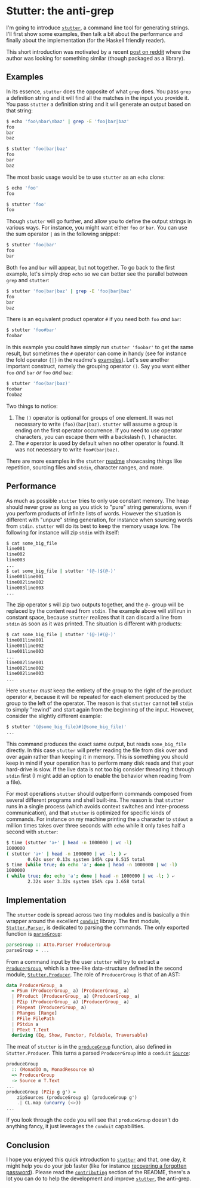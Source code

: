 # Stutter: the anti-grep

I'm going to introduce [`stutter`](https://github.com/nmattia/stutter), a
command line tool for generating strings. I'll first show some examples, then
talk a bit about the performance and finally about the implementation (for the
Haskell friendly reader).

This short introduction was motivated by a recent [post on
reddit](https://redd.it/66o3lp) where the author was looking for something
similar (though packaged as a library).

## Examples

In its essence, `stutter` does the opposite of what `grep` does. You pass
`grep` a definition string and it will find all the matches in the input you
provide it. You pass `stutter` a definition string and it will generate an
output based on that string:


``` sh
$ echo 'foo\nbar\nbaz' | grep -E 'foo|bar|baz'
foo
bar
baz

$ stutter 'foo|bar|baz'
foo
bar
baz
```

The most basic usage would be to use `stutter` as an `echo` clone:

``` sh
$ echo 'foo'
foo

$ stutter 'foo'
foo
```

Though `stutter` will go further, and allow you to define the output strings in
various ways. For instance, you might want either `foo` _or_ `bar`. You can use
the sum operator `|` as in the following snippet:

``` sh
$ stutter 'foo|bar'
foo
bar
```

Both `foo` and `bar` will appear, but not together. To go back to the first
example, let's simply drop `echo` so we can better see the parallel between
`grep` and `stutter`:

``` sh
$ stutter 'foo|bar|baz' | grep -E 'foo|bar|baz'
foo
bar
baz
```

There is an equivalent product operator `#` if you need both `foo` _and_ `bar`:


``` sh
$ stutter 'foo#bar'
foobar
```

In this example you could have simply run `stutter 'foobar'` to get the same
result, but sometimes the `#` operator can come in handy (see for instance the
fold operator `{|}` in the readme's
[examples](https://github.com/nmattia/stutter#examples)). Let's see another
important construct, namely the grouping operator `()`. Say you want either
`foo` _and_ `bar` _or_ `foo` _and_ `baz`:

``` sh
$ stutter 'foo(bar|baz)'
foobar
foobaz
```

Two things to notice:

1. The `()` operator is optional for groups of one element. It was not
   necessary to write `(foo)(bar|baz)`. `stutter` will assume a group is ending
   on the first operator occurrence. If you need to use operator characters,
   you can escape them with a backslash (`\ `) character.
1. The `#` operator is used by default when no other operator is found. It was
   not necessary to write `foo#(bar|baz)`.

There are more examples in the `stutter`
[readme](https://github.com/nmattia/stutter#examples) showcasing things like
repetition, sourcing files and `stdin`, character ranges, and more.

## Performance

As much as possible `stutter` tries to only use constant memory. The heap
should never grow as long as you stick to "pure" string generations, even if
you perform products of infinite lists of words. However the situation is
different with "unpure" string generation, for instance when sourcing words
from `stdin`. `stutter` will do its best to keep the memory usage low. The
following for instance will zip `stdin` with itself:

``` sh
$ cat some_big_file
line001
line002
line003
...
$ cat some_big_file | stutter '(@-)$(@-)'
line001line001
line002line002
line003line003
...
```

The zip operator `$` will zip two outputs together, and the `@-` group will be
replaced by the content read from `stdin`. The example above will still run in
constant space, because `stutter` realizes that it can discard a line from
`stdin` as soon as it was printed. The situation is different with products:

``` sh
$ cat some_big_file | stutter '(@-)#(@-)'
line001line001
line001line002
line001line003
...
line002line001
line002line002
line002line003
...
```

Here `stutter` _must_ keep the entirety of the group to the right of the
product operator `#`, because it will be repeated for each element produced by
the group to the left of the operator. The reason is that `stutter` cannot tell
`stdin` to simply "rewind" and start again from the beginning of the input.
However, consider the slightly different example:

``` sh
$ stutter '(@some_big_file)#(@some_big_file)'
...
```

This command produces the exact same output, but reads `some_big_file`
directly. In this case `stutter` will prefer reading the file from disk over
and over again rather than keeping it in memory. This is something you should
keep in mind if your operation has to perform many disk reads and that your
hard-drive is slow. If the live data is not too big consider threading it
through `stdin` first (I might add an option to enable the behavior when
reading from a file).

For most operations `stutter` should outperform commands composed from several
different programs and shell built-ins. The reason is that `stutter` runs in a
single process (which avoids context switches and inter-process communication),
and that `stutter` is optimized for specific kinds of commands. For instance on
my machine printing the `a` character to `stdout` a million times takes over
three seconds with `echo` while it only takes half a second with `stutter`:

``` sh
$ time (stutter 'a+' | head -n 1000000 | wc -l)
1000000
( stutter 'a+' | head -n 1000000 | wc -l; ) ⤶
        0.62s user 0.13s system 145% cpu 0.515 total
$ time (while true; do echo 'a'; done | head -n 1000000 | wc -l)
1000000
( while true; do; echo 'a'; done | head -n 1000000 | wc -l; ) ⤶
        2.32s user 3.32s system 154% cpu 3.658 total
```


## Implementation


The `stutter` code is spread across two tiny modules and is basically a thin
wrapper around the excellent
[`conduit`](http://hackage.haskell.org/package/conduit) library.  The first
module,
[`Stutter.Parser`](https://github.com/nmattia/stutter/blob/3b6aad3f1df6070f2c3a4a61c3e56658f1b21702/src/Stutter/Parser.hs),
is dedicated to parsing the commands. The only exported function is
[`parseGroup`](https://github.com/nmattia/stutter/blob/3b6aad3f1df6070f2c3a4a61c3e56658f1b21702/src/Stutter/Parser.hs#L60):

``` haskell
parseGroup :: Atto.Parser ProducerGroup
parseGroup = ...
```

From a command input by the user `stutter` will try to extract a
[`ProducerGroup`](https://github.com/nmattia/stutter/blob/3b6aad3f1df6070f2c3a4a61c3e56658f1b21702/src/Stutter/Producer.hs#L28),
which is a tree-like data-structure defined in the second module,
[`Stutter.Producer`](https://github.com/nmattia/stutter/blob/3b6aad3f1df6070f2c3a4a61c3e56658f1b21702/src/Stutter/Producer.hs).
The role of `ProducerGroup` is that of an AST:

``` haskell
data ProducerGroup_ a
  = PSum (ProducerGroup_ a) (ProducerGroup_ a)
  | PProduct (ProducerGroup_ a) (ProducerGroup_ a)
  | PZip (ProducerGroup_ a) (ProducerGroup_ a)
  | PRepeat (ProducerGroup_ a)
  | PRanges [Range]
  | PFile FilePath
  | PStdin a
  | PText T.Text
  deriving (Eq, Show, Functor, Foldable, Traversable)
```

The meat of `stutter` is in the
[`produceGroup`](https://github.com/nmattia/stutter/blob/3b6aad3f1df6070f2c3a4a61c3e56658f1b21702/src/Stutter/Producer.hs#L73)
function, also defined in `Stutter.Producer`. This turns a parsed
`ProducerGroup` into a `conduit`
[`Source`](http://hackage.haskell.org/package/conduit-1.2.10/docs/Data-Conduit.html#t:Source):

``` haskell
produceGroup
  :: (MonadIO m, MonadResource m)
  => ProducerGroup
  -> Source m T.Text
...
produceGroup (PZip g g') =
    zipSources (produceGroup g) (produceGroup g')
    .| CL.map (uncurry (<>))
...
```

If you look through the code you will see that `produceGroup` doesn't do
anything fancy, it just leverages the `conduit` capabilities.

## Conclusion

I hope you enjoyed this quick introduction to
[`stutter`](https://github.com/nmattia/stutter) and that, one day, it might
help you do your job faster (like for instance [recovering a forgotten
password](2017-03-05-crack-luks-stutter-gnu-parallel.html)). Please read
the [`contributing`](https://github.com/nmattia/stutter#contributing) section
of the README, there's a lot you can do to help the development and improve
[`stutter`](https://github.com/nmattia/stutter), the anti-grep.
